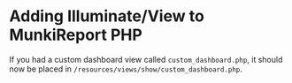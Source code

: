 # Adding Illuminate/View to MunkiReport PHP #

If you had a custom dashboard view called `custom_dashboard.php`, it should now be placed in `/resources/views/show/custom_dashboard.php`.
